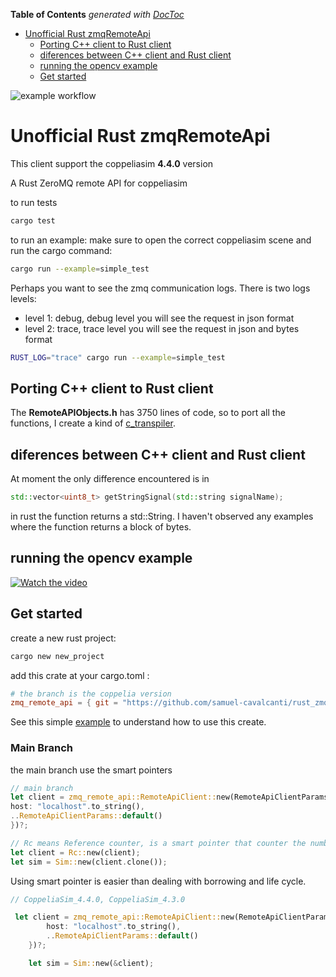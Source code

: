 <!-- START doctoc generated TOC please keep comment here to allow auto update -->
<!-- DON'T EDIT THIS SECTION, INSTEAD RE-RUN doctoc TO UPDATE -->
**Table of Contents**  *generated with [DocToc](https://github.com/thlorenz/doctoc)*

- [Unofficial Rust zmqRemoteApi](#unofficial-rust-zmqremoteapi)
  - [Porting C++ client to Rust client](#porting-c-client-to-rust-client)
  - [diferences between C++ client and Rust client](#diferences-between-c-client-and-rust-client)
  - [running the opencv example](#running-the-opencv-example)
  - [Get started](#get-started)

<!-- END doctoc generated TOC please keep comment here to allow auto update -->
![example workflow](https://github.com/samuel-cavalcanti/rust_zmqRemoteApi/actions/workflows/rust.yml/badge.svg?branch=main)
# Unofficial Rust zmqRemoteApi

This client support the coppeliasim **4.4.0** version

A Rust ZeroMQ remote API for coppeliasim

to run tests

```bash
cargo test
```

to run an example:
make sure to open the correct coppeliasim scene and
run the cargo command:

```bash
cargo run --example=simple_test
```

Perhaps you want to see the zmq communication logs.
There is two logs levels:

- level 1: debug, debug level you will see the request in json format
- level 2: trace, trace level you will see the request in json and bytes format

```bash
RUST_LOG="trace" cargo run --example=simple_test
```

## Porting C++ client to Rust client

The **RemoteAPIObjects.h** has 3750 lines of code, so to port all the
functions, I create a kind of [c_transpiler](c_transpiler/).

## diferences between C++ client and Rust client

At moment the only difference encountered is in

```c++
std::vector<uint8_t> getStringSignal(std::string signalName);
```

in rust the function returns a std::String. I haven't observed any
examples where the function returns a block of bytes.

## running the opencv example

[![Watch the video](https://img.youtube.com/vi/fo8G43WZQ6c/maxresdefault.jpg)](https://youtu.be/fo8G43WZQ6c)

## Get started

create a new rust project:

```bash
cargo new new_project
```

add this crate at your cargo.toml :

```toml
# the branch is the coppelia version
zmq_remote_api = { git = "https://github.com/samuel-cavalcanti/rust_zmqRemoteApi", branch = "CoppeliaSim_4.4.0"}
```

See this simple [example](examples/get_simulation_time.rs) to understand how to use this create.

### Main Branch

the main branch use the smart pointers
```rust
// main branch
let client = zmq_remote_api::RemoteApiClient::new(RemoteApiClientParams {
host: "localhost".to_string(),
..RemoteApiClientParams::default()
})?;

// Rc means Reference counter, is a smart pointer that counter the number of references
let client = Rc::new(client);
let sim = Sim::new(client.clone());
```
Using smart pointer is easier than dealing with borrowing and life cycle.

```rust
// CoppeliaSim_4.4.0, CoppeliaSim_4.3.0

 let client = zmq_remote_api::RemoteApiClient::new(RemoteApiClientParams {
        host: "localhost".to_string(),
        ..RemoteApiClientParams::default()
    })?;

    let sim = Sim::new(&client);
```